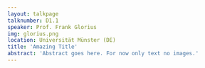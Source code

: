 ```yaml
---
layout: talkpage
talknumber: D1.1
speaker: Prof. Frank Glorius
img: glorius.png
location: Universität Münster (DE)
title: 'Amazing Title'
abstract: 'Abstract goes here. For now only text no images.'
---
```

